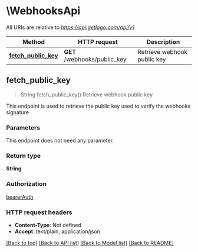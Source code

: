# \WebhooksApi

All URIs are relative to *https://api.getlago.com/api/v1*

Method | HTTP request | Description
------------- | ------------- | -------------
[**fetch_public_key**](WebhooksApi.md#fetch_public_key) | **GET** /webhooks/public_key | Retrieve webhook public key



## fetch_public_key

> String fetch_public_key()
Retrieve webhook public key

This endpoint is used to retrieve the public key used to verify the webhooks signature

### Parameters

This endpoint does not need any parameter.

### Return type

**String**

### Authorization

[bearerAuth](../README.md#bearerAuth)

### HTTP request headers

- **Content-Type**: Not defined
- **Accept**: text/plain, application/json

[[Back to top]](#) [[Back to API list]](../README.md#documentation-for-api-endpoints) [[Back to Model list]](../README.md#documentation-for-models) [[Back to README]](../README.md)

